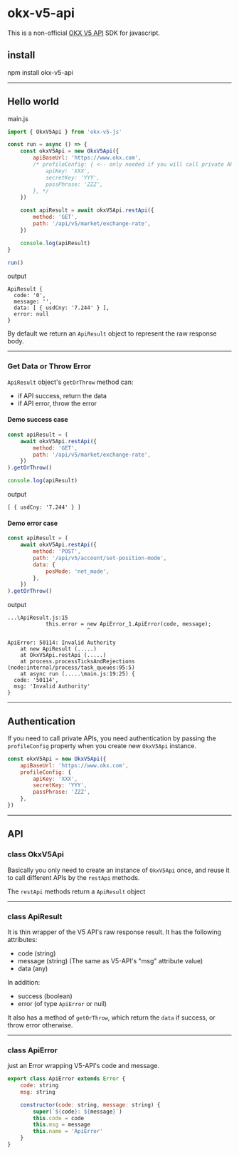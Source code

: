 # okx-v5-api

This is a non-official [OKX V5 API](https://www.okx.com/docs-v5/) SDK for javascript.

## install

npm install okx-v5-api

------------

## Hello world

main.js

```javascript
import { OkxV5Api } from 'okx-v5-js'

const run = async () => {
    const okxV5Api = new OkxV5Api({
        apiBaseUrl: 'https://www.okx.com',
        /* profileConfig: { <-- only needed if you will call private APIs
            apiKey: 'XXX',
            secretKey: 'YYY',
            passPhrase: 'ZZZ',
        }, */
    })

    const apiResult = await okxV5Api.restApi({
        method: 'GET',
        path: '/api/v5/market/exchange-rate',
    })

    console.log(apiResult)
}

run()
```

output
```
ApiResult {
  code: '0',
  message: '',
  data: [ { usdCny: '7.244' } ],
  error: null
}
```

By default we return an `ApiResult` object to represent the raw response body.

------------

### Get Data or Throw Error

`ApiResult` object's `getOrThrow` method can:
- if API success, return the data
- if API error, throw the error

#### Demo success case
```javascript
const apiResult = (
    await okxV5Api.restApi({
        method: 'GET',
        path: '/api/v5/market/exchange-rate',
    })
).getOrThrow()

console.log(apiResult)
```

output
```
[ { usdCny: '7.244' } ]
```

#### Demo error case
```javascript
const apiResult = (
    await okxV5Api.restApi({
        method: 'POST',
        path: '/api/v5/account/set-position-mode',
        data: {
            posMode: 'net_mode',
        },
    })
).getOrThrow()
```

output
```
...\ApiResult.js:15
            this.error = new ApiError_1.ApiError(code, message);
                         ^

ApiError: 50114: Invalid Authority
    at new ApiResult (.....)
    at OkxV5Api.restApi (.....)
    at process.processTicksAndRejections (node:internal/process/task_queues:95:5)
    at async run (.....\main.js:19:25) {
  code: '50114',
  msg: 'Invalid Authority'
}
```

------------

## Authentication

If you need to call private APIs, you need authentication by passing the `profileConfig` property when you create new `OkxV5Api` instance.

```javascript
const okxV5Api = new OkxV5Api({
    apiBaseUrl: 'https://www.okx.com',
    profileConfig: {
        apiKey: 'XXX',
        secretKey: 'YYY',
        passPhrase: 'ZZZ',
    },
})
```

------------

## API

### class OkxV5Api

Basically you only need to create an instance of `OkxV5Api` once, and reuse it to call different APIs by the `restApi` methods.

The `restApi` methods return a `ApiResult` object

-----

### class ApiResult

It is thin wrapper of the V5 API's raw response result. It has the following attributes:

- code (string)
- message (string) (The same as V5-API's "msg" attribute value)
- data (any)

In addition:
- success (boolean)
- error (of type `ApiError` or null)

It also has a method of `getOrThrow`, which return the `data` if success, or throw error otherwise.

-----

### class ApiError

just an Error wrapping V5-API's code and message.

```javascript
export class ApiError extends Error {
    code: string
    msg: string

    constructor(code: string, message: string) {
        super(`${code}: ${message}`)
        this.code = code
        this.msg = message
        this.name = 'ApiError'
    }
}
```